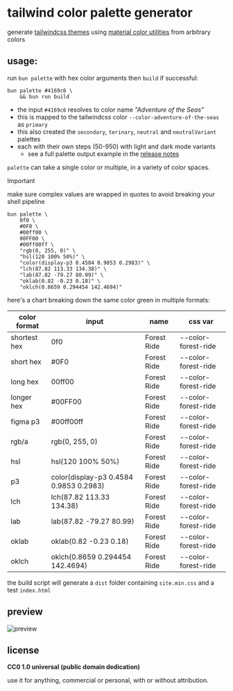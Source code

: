 # tailwind color palette generator

generate [tailwindcss themes](https://tailwindcss.com/docs/colors) using [material color utilities](https://github.com/material-foundation/material-color-utilities) from arbitrary colors

## usage:

run `bun palette` with hex color arguments then `build` if successful:

```
bun palette #4169c6 \
    && bun run build
```

- the input `#4169c6` resolves to color name _"Adventure of the Seas"_
- this is mapped to the tailwindcss color `--color-adventure-of-the-seas` as `primary`
- this also created the `secondary`, `terinary`, `neutral` and `neutralVariant` palettes
- each with their own steps (50-950) with light and dark mode variants
    - see a full palette output example in the [release notes](https://github.com/xero/color-palette-generator/releases/tag/v1.1.0)

`palette` can take a single color or multiple, in a variety of color spaces.

> [!IMPORTANT]
> make sure complex values are wrapped in quotes to avoid breaking your shell pipeline

```
bun palette \
    0f0 \
    #0F0 \
    #00ff00 \
    00FF00 \
    #00ff00ff \
    "rgb(0, 255, 0)" \
    "hsl(120 100% 50%)" \
    "color(display-p3 0.4584 0.9853 0.2983)" \
    "lch(87.82 113.33 134.38)" \
    "lab(87.82 -79.27 80.99)" \
    "oklab(0.82 -0.23 0.18)" \
    "oklch(0.8659 0.294454 142.4694)"
```

here's a chart breaking down the same color green in multiple formats:

| color format | input                                   | name        | css var             |
| ------------ | --------------------------------------- | ----------- | ------------------- |
| shortest hex | 0f0                                     | Forest Ride | --color-forest-ride |
| short hex    | #0F0                                    | Forest Ride | --color-forest-ride |
| long hex     | 00ff00                                  | Forest Ride | --color-forest-ride |
| longer hex   | #00FF00                                 | Forest Ride | --color-forest-ride |
| figma p3     | #00ff00ff                               | Forest Ride | --color-forest-ride |
| rgb/a        | rgb(0, 255, 0)                          | Forest Ride | --color-forest-ride |
| hsl          | hsl(120 100% 50%)                       | Forest Ride | --color-forest-ride |
| p3           | color(display-p3 0.4584 0.9853 0.2983)  | Forest Ride | --color-forest-ride |
| lch          | lch(87.82 113.33 134.38)                | Forest Ride | --color-forest-ride |
| lab          | lab(87.82 -79.27 80.99)                 | Forest Ride | --color-forest-ride |
| oklab        | oklab(0.82 -0.23 0.18)                  | Forest Ride | --color-forest-ride |
| oklch        | oklch(0.8659 0.294454 142.4694)         | Forest Ride | --color-forest-ride |

the build script will generate a `dist` folder containing `site.min.css` and a test `index.html`

## preview

![preview](https://github.com/user-attachments/assets/0b76956a-2ba0-4627-9218-f262e96d5640)

## license

**CC0 1.0 universal (public domain dedication)**

use it for anything, commercial or personal, with or without attribution.
